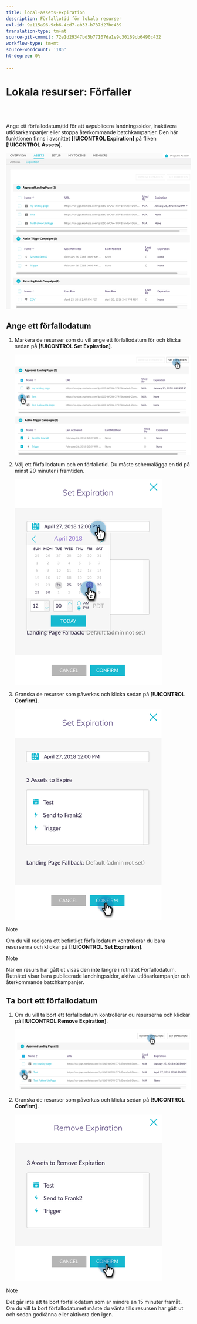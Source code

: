 ```yaml
---
title: local-assets-expiration
description: Förfallotid för lokala resurser
exl-id: 9a115a96-9cb6-4cd7-ab33-b737d27bc439
translation-type: tm+mt
source-git-commit: 72e1d29347bd5b77107da1e9c30169cb6490c432
workflow-type: tm+mt
source-wordcount: '185'
ht-degree: 0%

---
```


# Lokala resurser: Förfaller

<br> 

Ange ett förfallodatum/tid för att avpublicera landningssidor, inaktivera utlösarkampanjer eller stoppa återkommande batchkampanjer. Den här funktionen finns i avsnittet **[!UICONTROL Expiration]** på fliken **[!UICONTROL Assets]**.

![Bild ett](/help/sky/assets/programs/local-assets-expiration/local-assets-expiration-1.png)

## Ange ett förfallodatum

1. Markera de resurser som du vill ange ett förfallodatum för och klicka sedan på **[!UICONTROL Set Expiration]**.

   ![Bild två](/help/sky/assets/programs/local-assets-expiration/local-assets-expiration-2.png)

1. Välj ett förfallodatum och en förfallotid. Du måste schemalägga en tid på minst 20 minuter i framtiden.

   ![Bild tre](/help/sky/assets/programs/local-assets-expiration/local-assets-expiration-3.png)

1. Granska de resurser som påverkas och klicka sedan på **[!UICONTROL Confirm]**.

   ![Bild fyra](/help/sky/assets/programs/local-assets-expiration/local-assets-expiration-4.png)

>[!NOTE]
>
>Om du vill redigera ett befintligt förfallodatum kontrollerar du bara resurserna och klickar på **[!UICONTROL Set Expiration]**.

>[!NOTE]
>
>När en resurs har gått ut visas den inte längre i rutnätet Förfallodatum. Rutnätet visar bara publicerade landningssidor, aktiva utlösarkampanjer och återkommande batchkampanjer.

## Ta bort ett förfallodatum

1. Om du vill ta bort ett förfallodatum kontrollerar du resurserna och klickar på **[!UICONTROL Remove Expiration]**.

   ![Bild fem](/help/sky/assets/programs/local-assets-expiration/local-assets-expiration-5.png)

1. Granska de resurser som påverkas och klicka sedan på **[!UICONTROL Confirm]**.

   ![Bild sex](/help/sky/assets/programs/local-assets-expiration/local-assets-expiration-6.png)

>[!NOTE]
>
>Det går inte att ta bort förfallodatum som är mindre än 15 minuter framåt. Om du vill ta bort förfallodatumet måste du vänta tills resursen har gått ut och sedan godkänna eller aktivera den igen.
